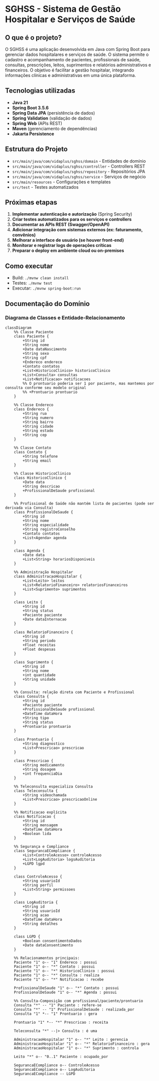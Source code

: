 # SGHSS - Sistema de Gestão Hospitalar e Serviços de Saúde

## O que é o projeto?
O SGHSS é uma aplicação desenvolvida em Java com Spring Boot para gerenciar dados hospitalares e serviços de saúde. O sistema permite o cadastro e acompanhamento de pacientes, profissionais de saúde, consultas, prescrições, leitos, suprimentos e relatórios administrativos e financeiros. O objetivo é facilitar a gestão hospitalar, integrando informações clínicas e administrativas em uma única plataforma.

## Tecnologias utilizadas
- **Java 21**
- **Spring Boot 3.5.6**
- **Spring Data JPA** (persistência de dados)
- **Spring Validation** (validação de dados)
- **Spring Web** (APIs REST)
- **Maven** (gerenciamento de dependências)
- **Jakarta Persistence**

## Estrutura do Projeto
- `src/main/java/com/vidaplus/sghss/domain` - Entidades de domínio
- `src/main/java/com/vidaplus/sghss/controller` - Controllers REST
- `src/main/java/com/vidaplus/sghss/repository` - Repositórios JPA
- `src/main/java/com/vidaplus/sghss/service` - Serviços de negócio
- `src/main/resources` - Configurações e templates
- `src/test` - Testes automatizados

## Próximas etapas
1. **Implementar autenticação e autorização** (Spring Security)
2. **Criar testes automatizados para os serviços e controllers**
3. **Documentar as APIs REST (Swagger/OpenAPI)**
4. **Adicionar integração com sistemas externos (ex: faturamento, convênios)**
5. **Melhorar a interface de usuário (se houver front-end)**
6. **Monitorar e registrar logs de operações críticas**
7. **Preparar o deploy em ambiente cloud ou on-premises**

## Como executar
- Build: `./mvnw clean install`
- Testes: `./mvnw test`
- Executar: `./mvnw spring-boot:run`

## Documentação do Domínio

### Diagrama de Classes e Entidade-Relacionamento

```mermaid
classDiagram
    %% Classe Paciente
    class Paciente {
        +String id
        +String nome
        +Date dataNascimento
        +String sexo
        +String cpf
        +Endereco endereco
        +Contato contatos
        +List<HistoricoClinico> historicoClinico
        +List<Consulta> consultas
        +List<Notificacao> notificacoes
        %% O prontuario poderia ser 1 por paciente, mas mantemos por consulta conforme seu modelo original
        %% +Prontuario prontuario 
    }

    %% Classe Endereco
    class Endereco {
        +String rua
        +String numero
        +String bairro
        +String cidade
        +String estado
        +String cep
    }

    %% Classe Contato
    class Contato {
        +String telefone
        +String email
    }

    %% Classe HistoricoClinico
    class HistoricoClinico {
        +Date data
        +String descricao
        +ProfissionalDeSaude profissional
    }

    %% Profissional de Saúde não mantém lista de pacientes (pode ser derivada via Consulta)
    class ProfissionalDeSaude {
        +String id
        +String nome
        +String especialidade
        +String registroConselho
        +Contato contatos
        +List<Agenda> agenda
    }

    class Agenda {
        +Date data
        +List<String> horariosDisponiveis
    }

    %% Administração Hospitalar
    class AdministracaoHospitalar {
        +List<Leito> leitos
        +List<RelatorioFinanceiro> relatoriosFinanceiros
        +List<Suprimento> suprimentos
    }

    class Leito {
        +String id
        +String status
        +Paciente paciente
        +Date dataInternacao
    }

    class RelatorioFinanceiro {
        +String id
        +String periodo
        +Float receitas
        +Float despesas
    }

    class Suprimento {
        +String id
        +String nome
        +int quantidade
        +String unidade
    }

    %% Consulta: relação direta com Paciente e Profissional
    class Consulta {
        +String id
        +Paciente paciente
        +ProfissionalDeSaude profissional
        +DateTime dataHora
        +String tipo
        +String status
        +Prontuario prontuario
    }

    class Prontuario {
        +String diagnostico
        +List<Prescricao> prescricao
    }

    class Prescricao {
        +String medicamento
        +String dosagem
        +int frequenciaDia
    }

    %% Teleconsulta especializa Consulta
    class Teleconsulta {
        +String videochamada
        +List<Prescricao> prescricaoOnline
    }

    %% Notificacao explícita
    class Notificacao {
        +String id
        +String mensagem
        +DateTime dataHora
        +Boolean lida
    }

    %% Segurança e Compliance
    class SegurancaECompliance {
        +List<ControleAcesso> controleAcesso
        +List<LogAuditoria> logsAuditoria
        +LGPD lgpd
    }

    class ControleAcesso {
        +String usuarioId
        +String perfil
        +List<String> permissoes
    }

    class LogAuditoria {
        +String id
        +String usuarioId
        +String acao
        +DateTime dataHora
        +String detalhes
    }

    class LGPD {
        +Boolean consentimentoDados
        +Date dataConsentimento
    }

    %% Relacionamentos principais:
    Paciente "1" o-- "1" Endereco : possui
    Paciente "1" o-- "*" Contato : possui
    Paciente "1" o-- "*" HistoricoClinico : possui
    Paciente "1" o-- "*" Consulta : realiza
    Paciente "1" o-- "*" Notificacao : recebe

    ProfissionalDeSaude "1" o-- "*" Contato : possui
    ProfissionalDeSaude "1" o-- "*" Agenda : possui

    %% Consulta-Composição com profissional/paciente/prontuario
    Consulta "*" -- "1" Paciente : refere-se
    Consulta "*" -- "1" ProfissionalDeSaude : realizada_por
    Consulta "1" *-- "1" Prontuario : gera

    Prontuario "1" *-- "*" Prescricao : receita

    Teleconsulta "*" --|> Consulta : é uma

    AdministracaoHospitalar "1" o-- "*" Leito : gerencia
    AdministracaoHospitalar "1" o-- "*" RelatorioFinanceiro : gera
    AdministracaoHospitalar "1" o-- "*" Suprimento : controla

    Leito "*" o-- "0..1" Paciente : ocupado_por

    SegurancaECompliance o-- ControleAcesso
    SegurancaECompliance o-- LogAuditoria
    SegurancaECompliance -- LGPD
```
